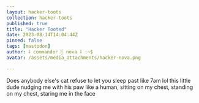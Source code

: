```yaml
---
layout: hacker-toots
collection: hacker-toots
published: true
title: "Hacker Tooted"
date: 2023-08-14T14:04:44Z
pinned: false
tags: [mastodon]
author: ⸸ commander ░ nova ⸸ :~$
avatar: /assets/media_attachments/hacker-nova.png

---
```


<p>Does anybody else&#39;s cat refuse to let you sleep past like 7am lol this little dude nudging me with his paw like a human, sitting on my chest, standing on my chest, staring me in the face</p>


